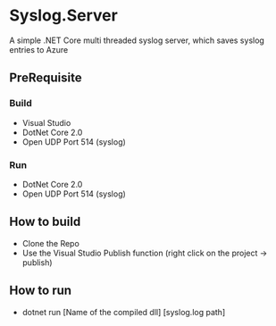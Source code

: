# Syslog.Server

A simple .NET Core multi threaded syslog server, which saves syslog entries to Azure

## PreRequisite 

### Build
- Visual Studio
- DotNet Core 2.0
- Open UDP Port 514 (syslog)

### Run
- DotNet Core 2.0
- Open UDP Port 514 (syslog)

## How to build
- Clone the Repo
- Use the Visual Studio Publish function (right click on the project -> publish)

## How to run
- dotnet run [Name of the compiled dll] [syslog.log path]
